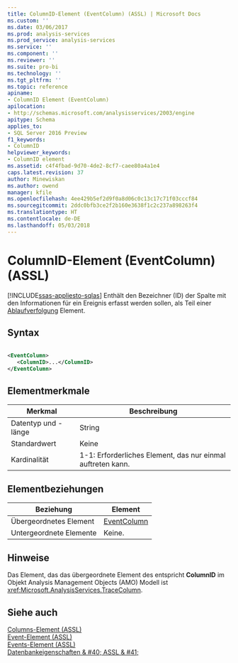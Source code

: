 ```yaml
---
title: ColumnID-Element (EventColumn) (ASSL) | Microsoft Docs
ms.custom: ''
ms.date: 03/06/2017
ms.prod: analysis-services
ms.prod_service: analysis-services
ms.service: ''
ms.component: ''
ms.reviewer: ''
ms.suite: pro-bi
ms.technology: ''
ms.tgt_pltfrm: ''
ms.topic: reference
apiname:
- ColumnID Element (EventColumn)
apilocation:
- http://schemas.microsoft.com/analysisservices/2003/engine
apitype: Schema
applies_to:
- SQL Server 2016 Preview
f1_keywords:
- ColumnID
helpviewer_keywords:
- ColumnID element
ms.assetid: c4f4fbad-9d70-4de2-8cf7-caee80a4a1e4
caps.latest.revision: 37
author: Minewiskan
ms.author: owend
manager: kfile
ms.openlocfilehash: 4ee429b5ef2d9f0a8d06c0c13c17c71f03cccf84
ms.sourcegitcommit: 2ddc0bfb3ce2f2b160e3638f1c2c237a898263f4
ms.translationtype: HT
ms.contentlocale: de-DE
ms.lasthandoff: 05/03/2018
---
```

# <a name="columnid-element-eventcolumn-assl"></a>ColumnID-Element (EventColumn) (ASSL)
[!INCLUDE[ssas-appliesto-sqlas](../../../includes/ssas-appliesto-sqlas.md)]
  Enthält den Bezeichner (ID) der Spalte mit den Informationen für ein Ereignis erfasst werden sollen, als Teil einer [Ablaufverfolgung](../../../analysis-services/scripting/objects/trace-element-assl.md) Element.  
  
## <a name="syntax"></a>Syntax  
  
```xml  
  
<EventColumn>  
   <ColumnID>...</ColumnID>  
</EventColumn>  
```  
  
## <a name="element-characteristics"></a>Elementmerkmale  
  
|Merkmal|Beschreibung|  
|--------------------|-----------------|  
|Datentyp und -länge|String|  
|Standardwert|Keine|  
|Kardinalität|1-1: Erforderliches Element, das nur einmal auftreten kann.|  
  
## <a name="element-relationships"></a>Elementbeziehungen  
  
|Beziehung|Element|  
|------------------|-------------|  
|Übergeordnetes Element|[EventColumn](../../../analysis-services/scripting/data-type/eventcolumn-data-type-assl.md)|  
|Untergeordnete Elemente|Keine.|  
  
## <a name="remarks"></a>Hinweise  
 Das Element, das das übergeordnete Element des entspricht **ColumnID** im Objekt Analysis Management Objects (AMO) Modell ist <xref:Microsoft.AnalysisServices.TraceColumn>.  
  
## <a name="see-also"></a>Siehe auch  
 [Columns-Element &#40;ASSL&#41;](../../../analysis-services/scripting/collections/columns-element-assl.md)   
 [Event-Element &#40;ASSL&#41;](../../../analysis-services/scripting/objects/event-element-assl.md)   
 [Events-Element &#40;ASSL&#41;](../../../analysis-services/scripting/collections/events-element-assl.md)   
 [Datenbankeigenschaften & #40; ASSL & #41;](../../../analysis-services/scripting/properties/properties-assl.md)  
  
  
